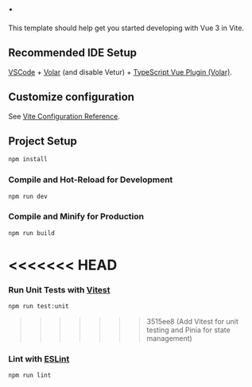 # .

This template should help get you started developing with Vue 3 in Vite.

## Recommended IDE Setup

[VSCode](https://code.visualstudio.com/) + [Volar](https://marketplace.visualstudio.com/items?itemName=Vue.volar) (and disable Vetur) + [TypeScript Vue Plugin (Volar)](https://marketplace.visualstudio.com/items?itemName=Vue.vscode-typescript-vue-plugin).

## Customize configuration

See [Vite Configuration Reference](https://vitejs.dev/config/).

## Project Setup

```sh
npm install
```

### Compile and Hot-Reload for Development

```sh
npm run dev
```

### Compile and Minify for Production

```sh
npm run build
```

<<<<<<< HEAD
=======
### Run Unit Tests with [Vitest](https://vitest.dev/)

```sh
npm run test:unit
```

>>>>>>> 3515ee8 (Add Vitest for unit testing and Pinia for state management)
### Lint with [ESLint](https://eslint.org/)

```sh
npm run lint
```
